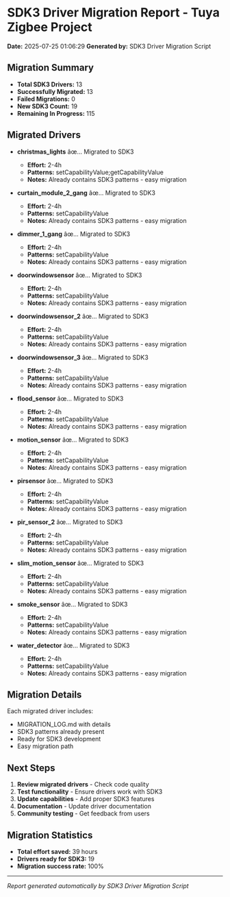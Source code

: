 # SDK3 Driver Migration Report - Tuya Zigbee Project

**Date:** 2025-07-25 01:06:29
**Generated by:** SDK3 Driver Migration Script

## Migration Summary

- **Total SDK3 Drivers:** 13
- **Successfully Migrated:** 13
- **Failed Migrations:** 0
- **New SDK3 Count:** 19
- **Remaining In Progress:** 115

## Migrated Drivers
- **christmas_lights** âœ… Migrated to SDK3
  - **Effort:** 2-4h
  - **Patterns:** setCapabilityValue;getCapabilityValue
  - **Notes:** Already contains SDK3 patterns - easy migration

- **curtain_module_2_gang** âœ… Migrated to SDK3
  - **Effort:** 2-4h
  - **Patterns:** setCapabilityValue
  - **Notes:** Already contains SDK3 patterns - easy migration

- **dimmer_1_gang** âœ… Migrated to SDK3
  - **Effort:** 2-4h
  - **Patterns:** setCapabilityValue
  - **Notes:** Already contains SDK3 patterns - easy migration

- **doorwindowsensor** âœ… Migrated to SDK3
  - **Effort:** 2-4h
  - **Patterns:** setCapabilityValue
  - **Notes:** Already contains SDK3 patterns - easy migration

- **doorwindowsensor_2** âœ… Migrated to SDK3
  - **Effort:** 2-4h
  - **Patterns:** setCapabilityValue
  - **Notes:** Already contains SDK3 patterns - easy migration

- **doorwindowsensor_3** âœ… Migrated to SDK3
  - **Effort:** 2-4h
  - **Patterns:** setCapabilityValue
  - **Notes:** Already contains SDK3 patterns - easy migration

- **flood_sensor** âœ… Migrated to SDK3
  - **Effort:** 2-4h
  - **Patterns:** setCapabilityValue
  - **Notes:** Already contains SDK3 patterns - easy migration

- **motion_sensor** âœ… Migrated to SDK3
  - **Effort:** 2-4h
  - **Patterns:** setCapabilityValue
  - **Notes:** Already contains SDK3 patterns - easy migration

- **pirsensor** âœ… Migrated to SDK3
  - **Effort:** 2-4h
  - **Patterns:** setCapabilityValue
  - **Notes:** Already contains SDK3 patterns - easy migration

- **pir_sensor_2** âœ… Migrated to SDK3
  - **Effort:** 2-4h
  - **Patterns:** setCapabilityValue
  - **Notes:** Already contains SDK3 patterns - easy migration

- **slim_motion_sensor** âœ… Migrated to SDK3
  - **Effort:** 2-4h
  - **Patterns:** setCapabilityValue
  - **Notes:** Already contains SDK3 patterns - easy migration

- **smoke_sensor** âœ… Migrated to SDK3
  - **Effort:** 2-4h
  - **Patterns:** setCapabilityValue
  - **Notes:** Already contains SDK3 patterns - easy migration

- **water_detector** âœ… Migrated to SDK3
  - **Effort:** 2-4h
  - **Patterns:** setCapabilityValue
  - **Notes:** Already contains SDK3 patterns - easy migration


## Migration Details

Each migrated driver includes:
- MIGRATION_LOG.md with details
- SDK3 patterns already present
- Ready for SDK3 development
- Easy migration path

## Next Steps

1. **Review migrated drivers** - Check code quality
2. **Test functionality** - Ensure drivers work with SDK3
3. **Update capabilities** - Add proper SDK3 features
4. **Documentation** - Update driver documentation
5. **Community testing** - Get feedback from users

## Migration Statistics

- **Total effort saved:** 39 hours
- **Drivers ready for SDK3:** 19
- **Migration success rate:** 100%

---
*Report generated automatically by SDK3 Driver Migration Script*

